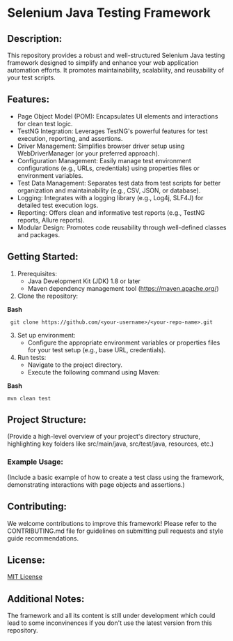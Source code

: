 # Selenium Java Testing Framework
## Description:

This repository provides a robust and well-structured Selenium Java testing framework designed to simplify and enhance your web application automation efforts. It promotes maintainability, scalability, and reusability of your test scripts.

## Features:

- Page Object Model (POM): Encapsulates UI elements and interactions for clean test logic.
- TestNG Integration: Leverages TestNG's powerful features for test execution, reporting, and assertions.
- Driver Management: Simplifies browser driver setup using WebDriverManager (or your preferred approach).
- Configuration Management: Easily manage test environment configurations (e.g., URLs, credentials) using properties files or environment variables.
- Test Data Management: Separates test data from test scripts for better organization and maintainability (e.g., CSV, JSON, or database).
- Logging: Integrates with a logging library (e.g., Log4j, SLF4J) for detailed test execution logs.
- Reporting: Offers clean and informative test reports (e.g., TestNG reports, Allure reports).
- Modular Design: Promotes code reusability through well-defined classes and packages.
## Getting Started:

1. Prerequisites:
    - Java Development Kit (JDK) 1.8 or later
    - Maven dependency management tool (https://maven.apache.org/)
2. Clone the repository:

**Bash**
```
 git clone https://github.com/<your-username>/<your-repo-name>.git 
 ```

3. Set up environment:
    - Configure the appropriate environment variables or properties files for your test setup (e.g., base URL, credentials).
4. Run tests:
    - Navigate to the project directory.
    - Execute the following command using Maven:

**Bash**
```
mvn clean test
```

## Project Structure:

(Provide a high-level overview of your project's directory structure, highlighting key folders like src/main/java, src/test/java, resources, etc.)

### Example Usage:

(Include a basic example of how to create a test class using the framework, demonstrating interactions with page objects and assertions.)

## Contributing:

We welcome contributions to improve this framework! Please refer to the CONTRIBUTING.md file for guidelines on submitting pull requests and style guide recommendations.

## License:

[MIT License](https://github.com/AzzazzelBG/UI.Java.Framework/tree/main?tab=MIT-1-ov-file#)

## Additional Notes:

The framework and all its content is still under development which could lead to some inconvinences if you don't use the latest version from this repository.
